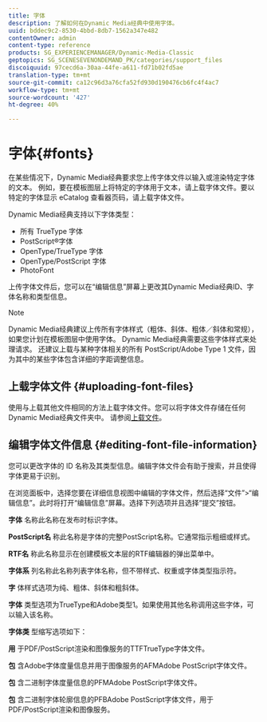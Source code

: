 ```yaml
---
title: 字体
description: 了解如何在Dynamic Media经典中使用字体。
uuid: bddec9c2-8530-4bbd-8db7-1562a347e482
contentOwner: admin
content-type: reference
products: SG_EXPERIENCEMANAGER/Dynamic-Media-Classic
geptopics: SG_SCENESEVENONDEMAND_PK/categories/support_files
discoiquuid: 97cecd6a-30aa-44fe-a611-fd71b02fd5ae
translation-type: tm+mt
source-git-commit: ca12c96d3a76cfa52fd930d190476cb6fc4f4ac7
workflow-type: tm+mt
source-wordcount: '427'
ht-degree: 40%

---
```



# 字体{#fonts}

在某些情况下，Dynamic Media经典要求您上传字体文件以输入或渲染特定字体的文本。 例如，要在模板图层上将特定的字体用于文本，请上载字体文件。要以特定的字体显示 eCatalog 查看器页码，请上载字体文件。

Dynamic Media经典支持以下字体类型：

* 所有 TrueType 字体
* PostScript®字体
* OpenType/TrueType 字体
* OpenType/PostScript 字体
* PhotoFont

上传字体文件后，您可以在“编辑信息”屏幕上更改其Dynamic Media经典ID、字体名称和类型信息。

>[!NOTE]
>
>Dynamic Media经典建议上传所有字体样式（粗体、斜体、粗体／斜体和常规），如果您计划在模板图层中使用字体。 Dynamic Media经典需要这些字体样式来处理请求。 还建议上载与某种字体相关的所有 PostScript/Adobe Type 1 文件，因为其中的某些字体包含详细的字距调整信息。

## 上载字体文件 {#uploading-font-files}

使用与上载其他文件相同的方法上载字体文件。您可以将字体文件存储在任何Dynamic Media经典文件夹中。 请参阅[上载文件](uploading-files.md#uploading_your_files)。

## 编辑字体文件信息  {#editing-font-file-information}

您可以更改字体的 ID 名称及其类型信息。编辑字体文件会有助于搜索，并且使得字体更易于识别。

在浏览面板中，选择您要在详细信息视图中编辑的字体文件，然后选择“文件”>“编辑信息”。此时将打开“编辑信息”屏幕。选择下列选项并且选择“提交”按钮。

**字体** 名称此名称在发布时标识字体。

**PostScript名** 称此名称是字体的完整PostScript名称。它通常指示粗细或样式。

**RTF名** 称此名称显示在创建模板文本层的RTF编辑器的弹出菜单中。

**字体系** 列名称此名称列表字体名称，但不带样式、权重或字体类型指示符。

**字** 体样式选项为纯、粗体、斜体和粗斜体。

**字体** 类型选项为TrueType和Adobe类型1。如果使用其他名称调用这些字体，可以输入该名称。

**字体类** 型缩写选项如下：

**用** 于PDF/PostScript渲染和图像服务的TTFTrueType字体文件。

**包** 含Adobe字体度量信息并用于图像服务的AFMAdobe PostScript字体文件。

**包** 含二进制字体度量信息的PFMAdobe PostScript字体文件。

**包** 含二进制字体轮廓信息的PFBAdobe PostScript字体文件，用于PDF/PostScript渲染和图像服务。
